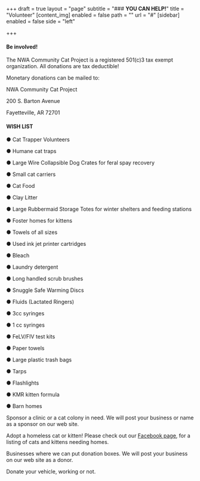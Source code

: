 +++
draft = true
layout = "page"
subtitle = "### **YOU CAN HELP!**"
title = "Volunteer"
[content_img]
enabled = false
path = ""
url = "#"
[sidebar]
enabled = false
side = "left"

+++
#### **Be involved!**

The NWA Community Cat Project is a registered 501(c)3 tax exempt organization. All donations are tax deductible!

Monetary donations can be mailed to:

NWA Community Cat Project

200 S. Barton Avenue

Fayetteville, AR 72701

#### **WISH LIST**

● Cat Trapper Volunteers

● Humane cat traps

● Large Wire Collapsible Dog Crates for feral spay recovery

● Small cat carriers

● Cat Food

● Clay Litter

● Large Rubbermaid Storage Totes for winter shelters and feeding stations

● Foster homes for kittens

● Towels of all sizes

● Used ink jet printer cartridges

● Bleach

● Laundry detergent

● Long handled scrub brushes

● Snuggle Safe Warming Discs

● Fluids (Lactated Ringers)

● 3cc syringes

● 1 cc syringes

● FeLV/FIV test kits

● Paper towels

● Large plastic trash bags

● Tarps

● Flashlights

● KMR kitten formula

● Barn homes

Sponsor a clinic or a cat colony in need. We will post your business or name as a sponsor on our web site.

Adopt a homeless cat or kitten! Please check out our [Facebook page](https://www.facebook.com/nwacommunitycatproject/), for a listing of cats and kittens needing homes.

Businesses where we can put donation boxes. We will post your business on our web site as a donor.

Donate your vehicle, working or not.